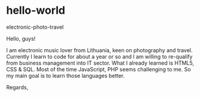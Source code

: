 # hello-world
electronic-photo-travel


Hello, guys!

I am electronic music lover from Lithuania, keen on photography and travel. Currently I learn to code for about a year or so and I am willing to re-qualify from business management into IT sector. What I already learned is HTML5, CSS & SQL. Most of the time JavaScript, PHP seems challenging to me. So my main goal is to learn those languages better.

Regards,
